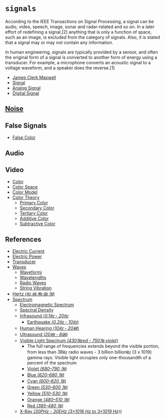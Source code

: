 # `signals`

According to the IEEE Transactions on Signal Processing, a signal can be audio, video, speech, image, sonar and radar-related and so on.  In a later effort of redefining a signal,[2] anything that is only a function of space, such as an image, is excluded from the category of signals. Also, it is stated that a signal may or may not contain any information.

In human engineering, signals are typically provided by a sensor, and often the original form of a signal is converted to another form of energy using a transducer. For example, a microphone converts an acoustic signal to a voltage waveform, and a speaker does the reverse.[1]

  - [James Clerk Maxwell](https://en.wikipedia.org/wiki/James_Clerk_Maxwell)
  - [Signal](https://en.wikipedia.org/wiki/Signal)
  - [Analog Signal](https://en.wikipedia.org/wiki/Analog_signal)
  - [Digital Signal](https://en.wikipedia.org/wiki/Digital_signal_(signal_processing))


## [Noise](https://en.wikipedia.org/wiki/Noise_(electronics))

## False Signals

  - [False Color](https://en.wikipedia.org/wiki/False_color)



## Audio


## Video

  - [Color](https://en.wikipedia.org/wiki/Color)
  - [Color Space](https://en.wikipedia.org/wiki/Color_space)
  - [Color Model](https://en.wikipedia.org/wiki/Color_model)
  - [Color Theory](https://en.wikipedia.org/wiki/Color_theory)
    - [Primary Color](https://en.wikipedia.org/wiki/Primary_color)
    - [Secondary Color](https://en.wikipedia.org/wiki/Secondary_color)
    - [Tertiary Color](https://en.wikipedia.org/wiki/Tertiary)
    - [Additive Color](https://en.wikipedia.org/wiki/Additive_color)
    - [Subtractive Color](https://en.wikipedia.org/wiki/Subtractive_color)


## References

  - [Electric Current](https://en.wikipedia.org/wiki/Electric_current)
  - [Electric Power](https://en.wikipedia.org/wiki/Electric_power)
  - [Transducer](https://en.wikipedia.org/wiki/Transducer)
  - [Waves](https://en.wikipedia.org/wiki/Wave)
    - [Waveform](https://www.youtube.com/watch?v=EpksdNGlCpk)j
    - [Wavelengths](https://en.wikipedia.org/wiki/Wavelength)
    - [Radio Waves](https://en.wikipedia.org/wiki/Radio_wave)
    - [String Vibration](https://en.wikipedia.org/wiki/String_vibration)
  - [Hertz (_㎐,㎑,㎒,㎓,㎔_)](https://en.wikipedia.org/wiki/Hertz)
  - [Spectrum](https://en.wikipedia.org/wiki/Spectrum)
    - [Electromagnetic Spectrum](https://en.wikipedia.org/wiki/Electromagnetic_spectrum)
    - [Spectral Density](https://en.wikipedia.org/wiki/Spectral_density)
    - [Infrasound (_0.1㎐ - 20㎐_](https://en.wikipedia.org/wiki/Infrasound)
      - [Earthquake (_0.2㎐ - 10㎐_)](https://www.src.com.au/earthquakes/seismology-101/what-is-an-earthquake/)
    - [Human Hearing (_10㎐ - 20㎑_)](https://www.youtube.com/watch?v=a69cKxFema8)
    - [Ultrasound (_20㎑ - 8㎓_)](https://www.youtube.com/watch?v=a69cKxFema8)
    - [Visible Light Spectrum _(430㎔red - 750㎔ violet)_](https://en.wikipedia.org/wiki/Visible_spectrum)
      - The full range of frequencies extends beyond the visible portion, from less than 3B㎐ radio waves - 3 billion billion㎐ (3 x 1019) gamma rays. Visible light occupies only one-thousandth of a percent of the spectrum
      - [Violet _(680–790 ㎔)_](https://en.wikipedia.org/wiki/Violet_(color))
      - [Blue   _(620–680 ㎔)_](https://en.wikipedia.org/wiki/Blue)
      - [Cyan   _(600–620 ㎔)_](https://en.wikipedia.org/wiki/Cyan)
      - [Green  _(530–600 ㎔)_](https://en.wikipedia.org/wiki/Green)
      - [Yellow _(510–530 ㎔)_](https://en.wikipedia.org/wiki/Yellow)
      - [Orange _(480–510 ㎔)_](https://en.wikipedia.org/wiki/Orange_(color))
      - [Red    _(385–480 ㎔)_](https://en.wikipedia.org/wiki/Red)
    - [X-Ray _(30PHz - 30EHz (3×1016 Hz to 3×1019 Hz))_](https://en.wikipedia.org/wiki/X-ray)

